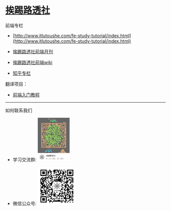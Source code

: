 # [挨踢路透社](http://www.itlutoushe.com)

前端专栏

* [http://www.itlutoushe.com/fe-study-tutorial/index.html](http://www.itlutoushe.com/fe-study-tutorial/index.html)

* [挨踢路透社前端月刊](http://www.itlutoushe.com/fe-study-tutorial/papers/paper.html)

* [挨踢路透社前端wiki](http://www.itlutoushe.com/fe-study-tutorial/wiki/)

* [知乎专栏](https://zhuanlan.zhihu.com/future-fe)

翻译项目：

* [前端入门教程](http://fe-primary-tutorial.itlutoushe.com/)


<hr>

如何联系我们

* 学习交流群: <img width="100" src="./src/img/ffe-qq.png" alt="qq">

* 微信公众号: <img width="120" src="./src/img/it-weixin.jpg" alt="weixin">
